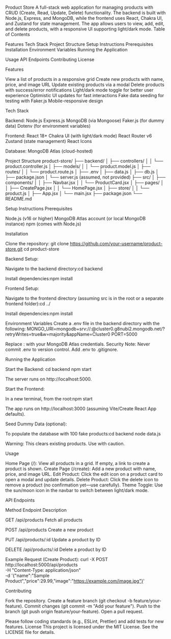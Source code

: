 Product Store
A full-stack web application for managing products with CRUD (Create, Read, Update, Delete) functionality. The backend is built with Node.js, Express, and MongoDB, while the frontend uses React, Chakra UI, and Zustand for state management. The app allows users to view, add, edit, and delete products, with a responsive UI supporting light/dark mode.
Table of Contents

Features
Tech Stack
Project Structure
Setup Instructions
Prerequisites
Installation
Environment Variables
Running the Application


Usage
API Endpoints
Contributing
License

Features

View a list of products in a responsive grid
Create new products with name, price, and image URL
Update existing products via a modal
Delete products with success/error notifications
Light/dark mode toggle for better user experience
Optimistic UI updates for fast interactions
Fake data seeding for testing with Faker.js
Mobile-responsive design

Tech Stack

Backend:
Node.js
Express.js
MongoDB (via Mongoose)
Faker.js (for dummy data)
Dotenv (for environment variables)


Frontend:
React 18+
Chakra UI (with light/dark mode)
React Router v6
Zustand (state management)
React Icons


Database: MongoDB Atlas (cloud-hosted)

Project Structure
product-store/
├── backend/
│   ├── controllers/
│   │   └── product.controller.js
│   ├── models/
│   │   └── product.model.js
│   ├── routes/
│   │   └── product.route.js
│   ├── .env
│   ├── data.js
│   ├── db.js
│   ├── package.json
│   └── server.js (assumed, not provided)
├── src/
│   ├── components/
│   │   ├── Navbar.jsx
│   │   └── ProductCard.jsx
│   ├── pages/
│   │   ├── CreatePage.jsx
│   │   └── HomePage.jsx
│   ├── store/
│   │   └── product.js
│   ├── App.jsx
│   └── main.jsx
├── package.json
└── README.md

Setup Instructions
Prerequisites

Node.js (v16 or higher)
MongoDB Atlas account (or local MongoDB instance)
npm (comes with Node.js)

Installation

Clone the repository:
git clone https://github.com/your-username/product-store.git
cd product-store


Backend Setup:

Navigate to the backend directory:cd backend


Install dependencies:npm install




Frontend Setup:

Navigate to the frontend directory (assuming src is in the root or a separate frontend folder):cd ../


Install dependencies:npm install





Environment Variables
Create a .env file in the backend directory with the following:
MONGO_URI=mongodb+srv://<username>:<password>@cluster0.g8nubi2.mongodb.net/?retryWrites=true&w=majority&appName=Cluster0
PORT=5000


Replace <username>:<password> with your MongoDB Atlas credentials.
Security Note: Never commit .env to version control. Add .env to .gitignore.

Running the Application

Start the Backend:
cd backend
npm start


The server runs on http://localhost:5000.


Start the Frontend:

In a new terminal, from the root:npm start


The app runs on http://localhost:3000 (assuming Vite/Create React App defaults).


Seed Dummy Data (optional):

To populate the database with 100 fake products:cd backend
node data.js


Warning: This clears existing products. Use with caution.



Usage

Home Page (/): View all products in a grid. If empty, a link to create a product is shown.
Create Page (/create): Add a new product with name, price, and image URL.
Edit Product: Click the edit icon on a product card to open a modal and update details.
Delete Product: Click the delete icon to remove a product (no confirmation yet—use carefully).
Theme Toggle: Use the sun/moon icon in the navbar to switch between light/dark mode.

API Endpoints



Method
Endpoint
Description



GET
/api/products
Fetch all products


POST
/api/products
Create a new product


PUT
/api/products/:id
Update a product by ID


DELETE
/api/products/:id
Delete a product by ID


Example Request (Create Product):
curl -X POST http://localhost:5000/api/products \
-H "Content-Type: application/json" \
-d '{"name":"Sample Product","price":29.99,"image":"https://example.com/image.jpg"}'

Contributing

Fork the repository.
Create a feature branch (git checkout -b feature/your-feature).
Commit changes (git commit -m "Add your feature").
Push to the branch (git push origin feature/your-feature).
Open a pull request.

Please follow coding standards (e.g., ESLint, Prettier) and add tests for new features.
License
This project is licensed under the MIT License. See the LICENSE file for details.